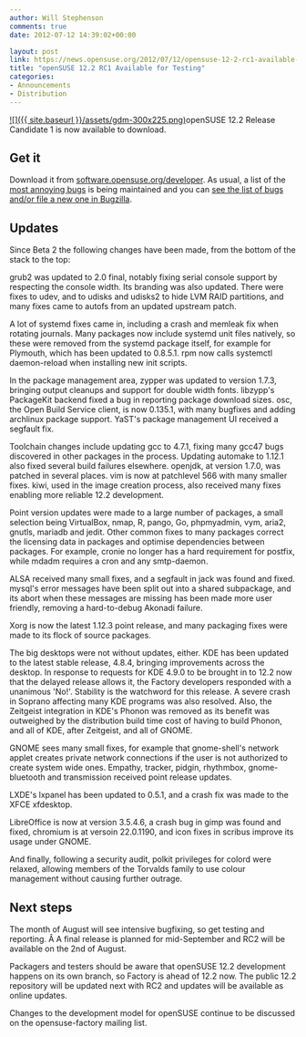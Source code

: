 ```yaml
---
author: Will Stephenson
comments: true
date: 2012-07-12 14:39:02+00:00

layout: post
link: https://news.opensuse.org/2012/07/12/opensuse-12-2-rc1-available-for-testing/
title: "openSUSE 12.2 RC1 Available for Testing"
categories:
- Announcements
- Distribution
---
```

[![]({{ site.baseurl }}/assets/gdm-300x225.png)](https://news.opensuse.org/2012/07/12/opensuse-12-2-rc1-available-for-testing/gdm/)openSUSE 12.2 Release Candidate 1 is now available to download.


## Get it


Download it from [software.opensuse.org/developer](http://software.opensuse.org/developer/). As usual, a list of the [most annoying bugs](http://en.opensuse.org/openSUSE:Most_annoying_bugs_12.2_dev#openSUSE_12.2_RC_1) is being maintained and you can [see the list of bugs](https://bugzilla.novell.com/query.cgi?classification=openSUSE&field0-0-0=op_sys&product=openSUSE%2012.2&query_format=advanced&resolution=---&type0-0-0=substring&value0-0-0=openSUSE) [and/or file a new one in Bugzilla](https://bugzilla.novell.com/enter_bug.cgi?product=openSUSE%2012.2&format=guided).


## Updates


Since Beta 2 the following changes have been made, from the bottom of the stack to the top:<!-- more -->

grub2 was updated to 2.0 final, notably fixing serial console support by respecting the console width. Its branding was also updated. There were fixes to udev, and to udisks and udisks2 to hide LVM RAID partitions, and many fixes came to autofs from an updated upstream patch.

A lot of systemd fixes came in, including a crash and memleak fix when rotating journals. Many packages now include systemd unit files natively, so these were removed from the systemd package itself, for example for Plymouth, which has been updated to 0.8.5.1. rpm now calls systemctl daemon-reload when installing new init scripts.

In the package management area, zypper was updated to version 1.7.3, bringing output cleanups and support for double width fonts. libzypp's PackageKit backend fixed a bug in reporting package download sizes. osc, the Open Build Service client, is now 0.135.1, with many bugfixes and adding archlinux package support. YaST's package management UI received a segfault fix.

Toolchain changes include updating gcc to 4.7.1, fixing many gcc47 bugs discovered in other packages in the process. Updating automake to 1.12.1 also fixed several build failures elsewhere. openjdk, at version 1.7.0, was patched in several places. vim is now at patchlevel 566 with many smaller fixes. kiwi, used in the image creation process, also received many fixes enabling more reliable 12.2 development.

Point version updates were made to a large number of packages, a small selection being VirtualBox, nmap, R, pango, Go, phpmyadmin, vym, aria2, gnutls, mariadb and jedit. Other common fixes to many packages correct the licensing data in packages and optimise dependencies between packages. For example, cronie no longer has a hard requirement for postfix, while mdadm requires a cron and any smtp-daemon.

ALSA received many small fixes, and a segfault in jack was found and fixed. mysql's error messages have been split out into a shared subpackage, and its abort when these messages are missing has been made more user friendly, removing a hard-to-debug Akonadi failure.

Xorg is now the latest 1.12.3 point release, and many packaging fixes were made to its flock of source packages.

The big desktops were not without updates, either. KDE has been updated to the latest stable release, 4.8.4, bringing improvements across the desktop. In response to requests for KDE 4.9.0 to be brought in to 12.2 now that the delayed release allows it, the Factory developers responded with a unanimous 'No!'. Stability is the watchword for this release. A severe crash in Soprano affecting many KDE programs was also resolved. Also, the Zeitgeist integration in KDE's Phonon was removed as its benefit was outweighed by the distribution build time cost of having to build Phonon, and all of KDE, after Zeitgeist, and all of GNOME.

GNOME sees many small fixes, for example that gnome-shell's network applet creates private network connections if the user is not authorized to create system wide ones. Empathy, tracker, pidgin, rhythmbox, gnome-bluetooth and transmission received point release updates.

LXDE's lxpanel has been updated to 0.5.1, and a crash fix was made to the XFCE xfdesktop.

LibreOffice is now at version 3.5.4.6, a crash bug in gimp was found and fixed, chromium is at versoin 22.0.1190, and icon fixes in scribus improve its usage under GNOME.

And finally, following a security audit, polkit privileges for colord were relaxed, allowing members of the Torvalds family to use colour management without causing further outrage.


## Next steps


The month of August will see intensive bugfixing, so get testing and reporting. Â A final release is planned for mid-September and RC2 will be available on the 2nd of August.

Packagers and testers should be aware that openSUSE 12.2 development happens on its own branch, so Factory is ahead of 12.2 now. The public 12.2 repository will be updated next with RC2 and updates will be available as online updates.

Changes to the development model for openSUSE continue to be discussed on the opensuse-factory mailing list.		
